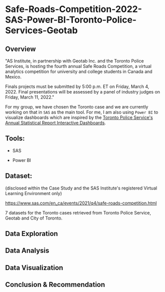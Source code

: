 # Safe-Roads-Competition-2022-SAS-Power-BI-Toronto-Police-Services-Geotab

## Overview

"AS Institute, in partnership with Geotab Inc. and the Toronto Police Services, is hosting the fourth annual Safe Roads Competition, a virtual analytics competition for university and college students in Canada and Mexico.

Finals projects must be submitted by 5:00 p.m. ET on Friday, March 4, 2022. Final presentations will be assessed by a panel of industry judges on Friday, March 11, 2022."

For my group, we have chosen the Toronto case and we are currently working on that in `SAS` as the main tool. For me, I am also using `Power BI` to visualize dashboards which are inspired by the [Toronto Police Service's Annual Statistical Report Interactive Dashboards](https://data.torontopolice.on.ca/pages/asr-analytics).

## Tools:

- SAS

- Power BI

## Dataset:

(disclosed within the Case Study and the SAS Institute's registered Virtual Learning Environment only)

https://www.sas.com/en_ca/events/2021/q4/safe-roads-competition.html

7 datasets for the Toronto cases retrieved from Toronto Police Service, Geotab and City of Toronto. 

## Data Exploration

## Data Analysis

## Data Visualization

## Conclusion & Recommendation

